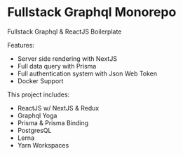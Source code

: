 # Fullstack Graphql Monorepo

Fullstack Graphql & ReactJS Boilerplate

Features:

- Server side rendering with NextJS
- Full data query with Prisma
- Full authentication system with Json Web Token
- Docker Support

This project includes:

- ReactJS w/ NextJS & Redux
- Graphql Yoga
- Prisma & Prisma Binding
- PostgresQL
- Lerna
- Yarn Workspaces

